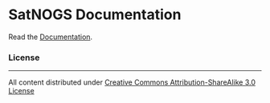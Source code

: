 # SatNOGS Documentation

Read the [Documentation](https://satnogs.readthedocs.org).

### License
---------
All content distributed under [Creative Commons Attribution-ShareAlike 3.0 License](LICENSE)

